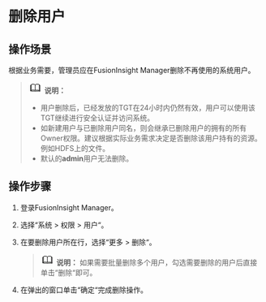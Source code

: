 # 删除用户<a name="admin_guide_000142"></a>

## 操作场景<a name="section41820978"></a>

根据业务需要，管理员应在FusionInsight Manager删除不再使用的系统用户。

>![](public_sys-resources/icon-note.gif) **说明：** 
>-   用户删除后，已经发放的TGT在24小时内仍然有效，用户可以使用该TGT继续进行安全认证并访问系统。
>-   如新建用户与已删除用户同名，则会继承已删除用户的拥有的所有Owner权限。建议根据实际业务需求决定是否删除该用户持有的资源。例如HDFS上的文件。
>-   默认的**admin**用户无法删除。

## 操作步骤<a name="section4131558124912"></a>

1.  登录FusionInsight Manager。
2.  选择“系统  \>  权限  \>  用户“。
3.  在要删除用户所在行，选择“更多  \>  删除“。

    >![](public_sys-resources/icon-note.gif) **说明：** 
    >如果需要批量删除多个用户，勾选需要删除的用户后直接单击“删除“即可。

4.  在弹出的窗口单击“确定“完成删除操作。

